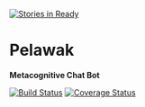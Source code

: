 [![Stories in Ready](https://badge.waffle.io/mclumd/pelawak.png?label=ready&title=Ready)](https://waffle.io/mclumd/pelawak)
# Pelawak
**Metacognitive Chat Bot**

[![Build Status](https://travis-ci.org/mclumd/pelawak.svg)](https://travis-ci.org/mclumd/pelawak)
[![Coverage Status](https://coveralls.io/repos/mclumd/pelawak/badge.svg)](https://coveralls.io/r/mclumd/pelawak)
